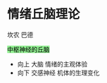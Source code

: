 # 情绪丘脑理论

<!-- !def! -->
坎农 巴德

<mark style="background-color:lightgreen;">中枢神经的丘脑</mark>
- 向上 大脑 情绪的主观体验
- 向下 交感神经 机体的生理变化
<!-- !END! -->
